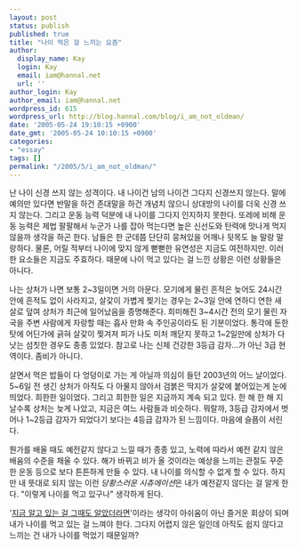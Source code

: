 ```yaml
---
layout: post
status: publish
published: true
title: "나이 먹은 걸 느끼는 요즘"
author:
  display_name: Kay
  login: Kay
  email: iam@hannal.net
  url: ''
author_login: Kay
author_email: iam@hannal.net
wordpress_id: 615
wordpress_url: http://blog.hannal.com/blog/i_am_not_oldman/
date: '2005-05-24 19:10:15 +0900'
date_gmt: '2005-05-24 10:10:15 +0900'
categories:
- "essay"
tags: []
permalink: "/2005/5/i_am_not_oldman/"
---
```

<p>난 나이 신경 쓰지 않는 성격이다. 내 나이건 남의 나이건 그다지 신경쓰지 않는다. 말에 예의만 있다면 반말을 하건 존대말을 하건 개념치 않으니 상대방의 나이를 더욱 신경 쓰지 않는다. 그리고 운동 능력 덕분에 내 나이를 그다지 인지하지 못한다. 또레에 비해 운동 능력은 제법 팔팔해서 누군가 나를 잡아 먹는다면 높은 신선도와 탄력에 맛나게 먹지 않을까 생각을 하곤 한다. 남들은 한 군데쯤 단단히 뭉쳐있을 어깨나 뒷목도 늘 말랑 말랑하다. 물론, 어릴 적부터 나이에 맞지 않게 뻗뻗한 유연성은 지금도 여전하지만. 이러한 요소들은 지금도 주효하다. 때문에 나이 먹고 있다는 걸 느낀 상황은 이런 상황들은 아니다.</p>
<p>나는 상처가 나면 보통 2~3일이면 거의 아문다. 모기에게 물린 흔적은 늦어도 24시간 안에 흔적도 없이 사라지고, 살갗이 가볍게 찢기는 경우는 2~3일 안에 연하디 연한 새 살로 덮여 상처가 최근에 일어났음을 증명해준다. 희미해진 3~4시간 전의 모기 물린 자국을 주변 사람에게 자랑할 때는 흡사 만화 속 주인공이라도 된 기분이었다. 통각에 둔한 탓에 어딘가에 긁혀 살갗이 찢겨져 피가 나도 미처 깨닫지 못하고 1~2일만에 상처가 다 낫는 섬칫한 경우도 종종 있었다. 참고로 나는 신체 건강한 3등급 감자...가 아닌 3급 현역이다. 좀비가 아니다.</p>
<p>살면서 먹은 밥들이 다 엉덩이로 가는 게 아닐까 의심이 들던 2003년의 어느 날이었다. 5~6일 전 생긴 상처가 아직도 다 아물지 않아서 검붉은 딱지가 살갗에 붙어있는게 눈에 띄었다. 희한한 일이었다. 그리고 희한한 일은 지금까지 계속 되고 있다. 한 해 한 해 지날수록 상처는 늦게 나았고, 지금은 여느 사람들과 비슷하다. 뭐랄까, 3등급 감자에서 벗어나 1~2등급 감자가 되었다기 보다는 4등급 감자가 된 느낌이다. 마음에 슬픔이 서린다.</p>
<p>뭔가를 배울 때도 예전같지 않다고 느낄 때가 종종 있고, 노력에 따라서 예전 같지 않은 배움의 수준을 채울 수 있다. 해가 바뀌고 비가 올 것이라는 예상을 느끼는 관절도 꾸준한 운동 등으로 보다 튼튼하게 만들 수 있다. 내 나이를 의식할 수 없게 할 수 있다. 하지만 내 뜻대로 되지 않는 이런 <em>당황스러운 시츄에이션</em>은 내가 예전같지 않다는 걸 알게 한다. "이렇게 나이를 먹고 있구나" 생각하게 된다.</p>
<p>'<a href="http://www.google.co.kr/search?hl=ko&q=%EC%A7%80%EA%B8%88+%EC%95%8C%EA%B3%A0+%EC%9E%88%EB%8A%94+%EA%B1%B8+%EA%B7%B8%EB%95%8C%EB%8F%84+%EC%95%8C%EC%95%98%EB%8D%94%EB%9D%BC%EB%A9%B4&lr=">지금 알고 있는 걸 그때도 알았더라면</a>'이라는 생각이 아쉬움이 아닌 즐거운 회상이 되며 내가 나이를 먹고 있는 걸 느껴야 한다. 그다지 어렵지 않은 일인데 아직도 쉽지 않다고 느끼는 건 내가 나이를 먹었기 때문일까?</p>
